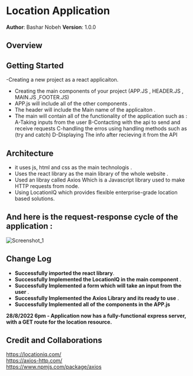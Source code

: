 # Location Application

**Author**: Bashar Nobeh
**Version**: 1.0.0 

## Overview


## Getting Started

-Creating a new project as a react applicaiton.
- Creating the main components of your project (APP.JS , HEADER.JS , MAIN.JS ,FOOTER.JS)
- APP.js will include all of the other components .
- The header will include the Main name of the applicaiton .
- The main will contain all of the functionality of the application such as : 
A-Taking inputs from the user
B-Contacting with the api to send and receive requests
C-handling the erros using handling methods such as (try and catch)
D-Displaying The info after recieving it from the API

## Architecture

- it uses js, html and css as the main technologis .
- Uses the react library as the main library of the whole website .
- Used an libray called Axios Which is a Javascript library used to make HTTP requests from node.
- Using LocationIQ which provides flexible enterprise-grade location based solutions.<br>
## And here is the  request-response cycle of the application : 
![Screenshot_1](https://user-images.githubusercontent.com/84404158/187073492-da4c55ba-8d49-465b-ac8f-e926aaadf165.png)





## Change Log

- **Successfully imported the react library**.<br>
- **Successfully Implemented the LocationIQ in the main component** .<br>
- **Successfully Implemented a form which will take an input from the user** .<br>
- **Successfully Implemented the Axios Library and its ready to use** .<br>
- **Successfully Implemented all of the components in the APP.js**<br>

**28/8/2022 6pm  - Application now has a fully-functional express server, with a GET route for the location resource.**

## Credit and Collaborations

https://locationiq.com/<br>
https://axios-http.com/<br>
https://www.npmjs.com/package/axios<br>

